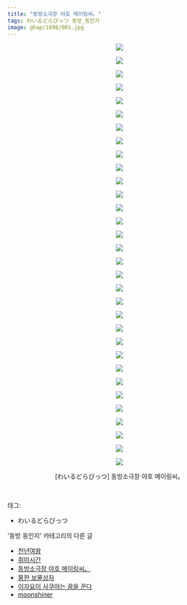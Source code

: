 ```yaml
---
title: "동방소극장 야호 메이링씨。"
tags: わいるどらびっつ 동방_동인지
image: ghap/1898/001.jpg
---
```

<div class="article">
<p style="text-align: center; clear: none; float: none;"><img src="{{ site.nasurl }}/ghap/1898/001.jpg"/></p>
<p style="text-align: center; clear: none; float: none;"><img src="{{ site.nasurl }}/ghap/1898/002.jpg"/></p>
<p style="text-align: center; clear: none; float: none;"><img src="{{ site.nasurl }}/ghap/1898/003.jpg"/></p>
<p style="text-align: center; clear: none; float: none;"><img src="{{ site.nasurl }}/ghap/1898/004.jpg"/></p>
<p style="text-align: center; clear: none; float: none;"><img src="{{ site.nasurl }}/ghap/1898/005.jpg"/></p>
<p style="text-align: center; clear: none; float: none;"><img src="{{ site.nasurl }}/ghap/1898/006.jpg"/></p>
<p style="text-align: center; clear: none; float: none;"><img src="{{ site.nasurl }}/ghap/1898/007.jpg"/></p>
<p style="text-align: center; clear: none; float: none;"><img src="{{ site.nasurl }}/ghap/1898/008.jpg"/></p>
<p style="text-align: center; clear: none; float: none;"><img src="{{ site.nasurl }}/ghap/1898/009.jpg"/></p>
<p style="text-align: center; clear: none; float: none;"><img src="{{ site.nasurl }}/ghap/1898/010.jpg"/></p>
<p style="text-align: center; clear: none; float: none;"><img src="{{ site.nasurl }}/ghap/1898/011.jpg"/></p>
<p style="text-align: center; clear: none; float: none;"><img src="{{ site.nasurl }}/ghap/1898/012.jpg"/></p>
<p style="text-align: center; clear: none; float: none;"><img src="{{ site.nasurl }}/ghap/1898/013.jpg"/></p>
<p style="text-align: center; clear: none; float: none;"><img src="{{ site.nasurl }}/ghap/1898/014.jpg"/></p>
<p style="text-align: center; clear: none; float: none;"><img src="{{ site.nasurl }}/ghap/1898/015.jpg"/></p>
<p style="text-align: center; clear: none; float: none;"><img src="{{ site.nasurl }}/ghap/1898/016.jpg"/></p>
<p style="text-align: center; clear: none; float: none;"><img src="{{ site.nasurl }}/ghap/1898/017.jpg"/></p>
<p style="text-align: center; clear: none; float: none;"><img src="{{ site.nasurl }}/ghap/1898/018.jpg"/></p>
<p style="text-align: center; clear: none; float: none;"><img src="{{ site.nasurl }}/ghap/1898/019.jpg"/></p>
<p style="text-align: center; clear: none; float: none;"><img src="{{ site.nasurl }}/ghap/1898/020.jpg"/></p>
<p style="text-align: center; clear: none; float: none;"><img src="{{ site.nasurl }}/ghap/1898/021.jpg"/></p>
<p style="text-align: center; clear: none; float: none;"><img src="{{ site.nasurl }}/ghap/1898/022.jpg"/></p>
<p style="text-align: center; clear: none; float: none;"><img src="{{ site.nasurl }}/ghap/1898/023.jpg"/></p>
<p style="text-align: center; clear: none; float: none;"><img src="{{ site.nasurl }}/ghap/1898/024.jpg"/></p>
<p style="text-align: center; clear: none; float: none;"><img src="{{ site.nasurl }}/ghap/1898/025.jpg"/></p>
<p style="text-align: center; clear: none; float: none;"><img src="{{ site.nasurl }}/ghap/1898/026.jpg"/></p>
<p style="text-align: center; clear: none; float: none;"><img src="{{ site.nasurl }}/ghap/1898/027.jpg"/></p>
<p style="text-align: center; clear: none; float: none;"><img src="{{ site.nasurl }}/ghap/1898/028.jpg"/></p>
<p style="text-align: center; clear: none; float: none;"><img src="{{ site.nasurl }}/ghap/1898/029.jpg"/></p>
<p style="text-align: center; clear: none; float: none;"><img src="{{ site.nasurl }}/ghap/1898/030.jpg"/></p>
<p style="text-align: center; clear: none; float: none;"><img src="{{ site.nasurl }}/ghap/1898/031.jpg"/></p>
<p style="text-align: center; clear: none; float: none;"><img src="{{ site.nasurl }}/ghap/1898/032.jpg"/></p>
<p style="text-align: center; clear: none; float: none;">[わいるどらびっつ] 동방소극장 야호 메이링씨。</p>
<p><br/></p>
</div><div class="tagTrail">
<p>태그: </p>
<ul>
<li>わいるどらびっつ</li>
</ul>
</div><div class="another">
<p>'동방 동인지' 카테고리의 다른 글</p>
<ul>
<li><a href="/2016-08-29-ghap_1900">천년여왕</a></li>
<li><a href="/2016-08-29-ghap_1899">취미시간</a></li>
<li><a href="/2016-08-29-ghap_1898">동방소극장 야호 메이링씨。</a></li>
<li><a href="/2016-08-29-ghap_1897">묭한 보물상자</a></li>
<li><a href="/2016-08-28-ghap_1895">이자요이 사쿠야는 꿈을 꾼다</a></li>
<li><a href="/2016-08-28-ghap_1894">moonshiner</a></li>
</ul>
</div><div class="cb_module cb_fluid">
<div class="cb_wrt cb_profile">
</div><!-- commentList close -->
</div>